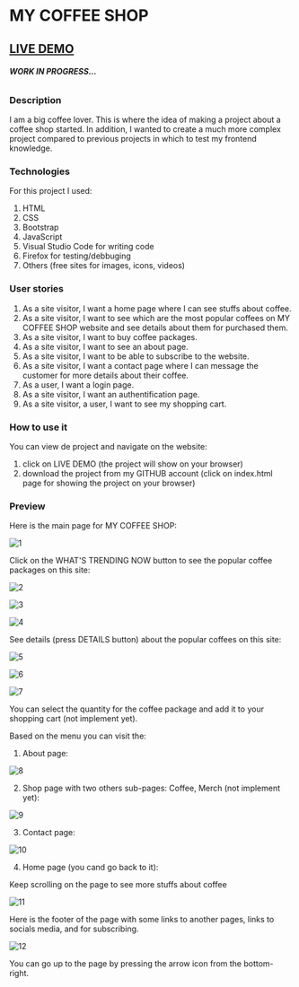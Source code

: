 # MY COFFEE SHOP 

## [LIVE DEMO](https://rusdiana97.github.io/coffee-shop.github.io/)

###### ***WORK IN PROGRESS...***

### Description

I am a big coffee lover. This is where the idea of making a project about a coffee shop started. In addition, I wanted to create a much more complex project compared to previous projects in which to test my frontend knowledge.

### Technologies

For this project I used: 
1. HTML
2. CSS
3. Bootstrap
4. JavaScript
5. Visual Studio Code for writing code
6. Firefox for testing/debbuging
7. Others (free sites for images, icons, videos)

### User stories

1. As a site visitor, I want a home page where I can see stuffs about coffee.
2. As a site visitor, I want to see which are the most popular coffees on MY COFFEE SHOP website and see details about them for purchased them.
3. As a site visitor, I want to buy coffee packages.
4. As a site visitor, I want to see an about page.
5. As a site visitor, I want to be able to subscribe to the website.
6. As a site visitor, I want a contact page where I can message the customer for more details about their coffee.
7. As a user, I want a login page.
8. As a site visitor, I want an authentification page.
9. As a site visitor, a user, I want to see my shopping cart.

### How to use it

You can view de project and navigate on the website:
1. click on LIVE DEMO (the project will show on your browser)
2. download the project from my GITHUB account (click on index.html page for showing the project on your browser)

### Preview

Here is the main page for MY COFFEE SHOP:

![1](printscreens/1.jpg)

Click on the WHAT'S TRENDING NOW button to see the popular coffee packages on this site:

![2](printscreens/2.png)

![3](printscreens/3.jpg)

![4](printscreens/4.jpg)

See details (press DETAILS button) about the popular coffees on this site:

![5](printscreens/5.jpg)

![6](printscreens/6.jpg)

![7](printscreens/7.jpg)

You can select the quantity for the coffee package and add it to your shopping cart (not implement yet).

Based on the menu you can visit the:
1. About page:

![8](printscreens/8.jpg)

2. Shop page with two others sub-pages: Coffee, Merch (not implement yet):

![9](printscreens/9.png)

3. Contact page:

![10](printscreens/10.jpg)

4. Home page (you cand go back to it):

Keep scrolling on the page to see more stuffs about coffee

![11](printscreens/11.jpg)

Here is the footer of the page with some links to another pages, links to socials media, and for subscribing.

![12](printscreens/12.jpg)

You can go up to the page by pressing the arrow icon from the bottom-right.

